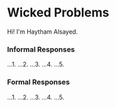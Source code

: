 # Wicked Problems

Hi! I'm Haytham Alsayed.

### Informal Responses
...1.
...2.
...3.
...4.
...5.

### Formal Responses
...1.
...2.
...3.
...4.
...5.
